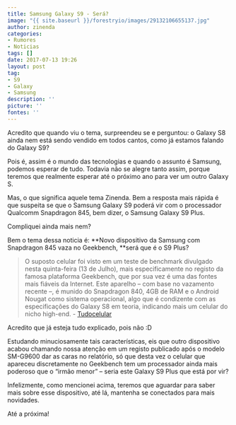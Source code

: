 ```yaml
---
title: Samsung Galaxy S9 - Será?
image: "{{ site.baseurl }}/forestryio/images/29132106655137.jpg"
author: zinenda
categories:
- Rumores
- Noticias
tags: []
date: 2017-07-13 19:26
layout: post
tag:
- S9
- Galaxy
- Samsung
description: ''
picture: ''
fontes: ''
---
```



Acredito que quando viu o tema, surpreendeu se e perguntou: o Galaxy S8 ainda nem está sendo vendido em todos cantos, como já estamos falando do Galaxy S9?

Pois é, assim é o mundo das tecnologias e quando o assunto é Samsung, podemos esperar de tudo. Todavia não se alegre tanto assim, porque teremos que realmente esperar até o próximo ano para ver um outro Galaxy S.

Mas, o que significa aquele tema Zinenda. Bem a resposta mais rápida é que suspeita se que o Samsung Galaxy S9 poderá vir com o processador Qualcomm Snapdragon 845, bem dizer, o Samsung Galaxy S9 Plus.

Compliquei ainda mais nem?

Bem o tema dessa noticia é: **Novo dispositivo da Samsung com Snapdragon 845 vaza no Geekbench, **será que é o S9 Plus?

<blockquote>O suposto celular foi visto em um teste de benchmark divulgado nesta quinta-feira (13 de Julho), mais especificamente no registo da famosa plataforma Geekbench, que por sua vez é uma das fontes mais fiáveis da Internet. Este aparelho – com base no vazamento recente –, é munido do Snapdragon 840, 4GB de RAM e o Android Nougat como sistema operacional, algo que é condizente com as especificações do Galaxy S8 em teoria, indicando mais um celular do nicho high-end. - <a href="https://www.tudocelular.com/android/noticias/n96612/samsung-galaxy-s9-snapdragon-845-geekbench.html">Tudocelular</a></blockquote>

Acredito que já esteja tudo explicado, pois não :D

Estudando minuciosamente tais características, eis que outro dispositivo acabou chamando nossa atenção em um registo publicado após o modelo SM-G9600 dar as caras no relatório, só que desta vez o celular que apareceu discretamente no Geekbench tem um processador ainda mais poderoso que o “irmão menor” – seria este Galaxy S9 Plus que está por vir?

Infelizmente, como mencionei acima, teremos que aguardar para saber mais sobre esse dispositivo, até lá, mantenha se conectados para mais novidades.

Até a próxima!